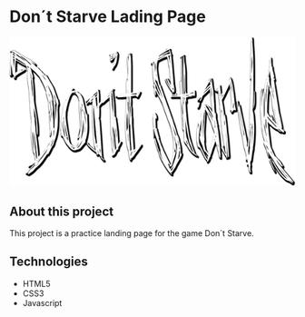 # Don´t Starve Lading Page
![Logo Don´t Starve](/img/icons/dont-starvelogo.png)
## About this project
This project is a practice landing page for the game Don´t Starve.
## Technologies
- HTML5
- CSS3
- Javascript